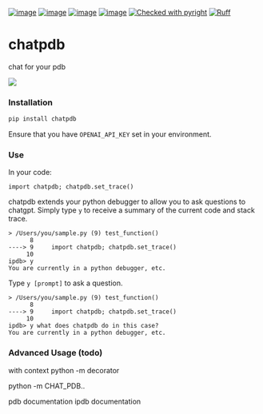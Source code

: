 [![image](https://img.shields.io/pypi/v/chatpdb.svg)](https://pypi.python.org/pypi/chatpdb)
[![image](https://img.shields.io/pypi/l/chatpdb.svg)](https://pypi.python.org/pypi/chatpdb)
[![image](https://img.shields.io/pypi/pyversions/chatpdb.svg)](https://pypi.python.org/pypi/chatpdb)
[![image](https://github.com/Never-Over/chatpdb/actions/workflows/ci.yml/badge.svg)](https://github.com/Never-Over/chatpdb/actions/workflows/ci.yml)
[![Checked with pyright](https://microsoft.github.io/pyright/img/pyright_badge.svg)](https://microsoft.github.io/pyright/)
[![Ruff](https://img.shields.io/endpoint?url=https://raw.githubusercontent.com/astral-sh/ruff/main/assets/badge/v2.json)](https://github.com/astral-sh/ruff)
# chatpdb
chat for your pdb

![](https://raw.githubusercontent.com/Never-Over/bridge/main/docs/runserver_demo.gif)

### Installation
```bash
pip install chatpdb
```
Ensure that you have `OPENAI_API_KEY` set in your environment.

### Use
In your code:
```python3
import chatpdb; chatpdb.set_trace()
```
chatpdb extends your python debugger to allow you to ask questions to chatgpt. Simply type `y` to receive a summary of the current code and stack trace.
```python3
> /Users/you/sample.py (9) test_function()
      8     
----> 9     import chatpdb; chatpdb.set_trace()
     10
ipdb> y
You are currently in a python debugger, etc.
```
Type `y [prompt]` to ask a question. 
```python3
> /Users/you/sample.py (9) test_function()
      8     
----> 9     import chatpdb; chatpdb.set_trace()
     10
ipdb> y what does chatpdb do in this case?
You are currently in a python debugger, etc.
```







### Advanced Usage (todo)

with context
python -m 
decorator

python -m 
CHAT_PDB..


pdb documentation
ipdb documentation